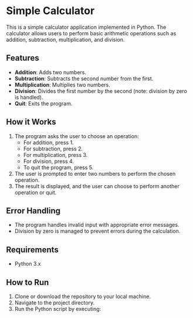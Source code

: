 # Simple Calculator

This is a simple calculator application implemented in Python. The calculator allows users to perform basic arithmetic operations such as addition, subtraction, multiplication, and division.

## Features
- **Addition**: Adds two numbers.
- **Subtraction**: Subtracts the second number from the first.
- **Multiplication**: Multiplies two numbers.
- **Division**: Divides the first number by the second (note: division by zero is handled).
- **Quit**: Exits the program.

## How it Works
1. The program asks the user to choose an operation:
   - For addition, press 1.
   - For subtraction, press 2.
   - For multiplication, press 3.
   - For division, press 4.
   - To quit the program, press 5.
2. The user is prompted to enter two numbers to perform the chosen operation.
3. The result is displayed, and the user can choose to perform another operation or quit.

## Error Handling
- The program handles invalid input with appropriate error messages.
- Division by zero is managed to prevent errors during the calculation.

## Requirements
- Python 3.x

## How to Run

1. Clone or download the repository to your local machine.
2. Navigate to the project directory.
3. Run the Python script by executing:

